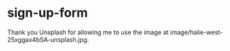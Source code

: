 # sign-up-form
Thank you Unsplash for allowing me to use the image at image/halie-west-25xggax4bSA-unsplash.jpg. 